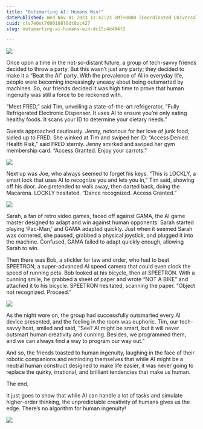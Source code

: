 ```yaml
---
title: "Outsmarting AI: Humans Win!"
datePublished: Wed Nov 01 2023 11:42:23 GMT+0000 (Coordinated Universal Time)
cuid: clv7e0ot7000108l0dt8zc427
slug: outsmarting-ai-humans-win-dc15c4d494f2

---
```


![](https://cdn.hashnode.com/res/hashnode/image/upload/v1713574501406/aa628393-d688-46bc-b192-94c5a8bc78ea.jpeg)

Once upon a time in the not-so-distant future, a group of tech-savvy friends decided to throw a party. But this wasn’t just any party; they decided to make it a “Beat the AI” party. With the prevalence of AI in everyday life, people were becoming increasingly uneasy about being outsmarted by machines. So, our friends decided it was high time to prove that human ingenuity was still a force to be reckoned with.

“Meet FRED,” said Tim, unveiling a state-of-the-art refrigerator, “Fully Refrigerated Electronic Dispenser. It uses AI to ensure you’re only eating healthy foods. It scans your ID to determine your dietary needs.”

Guests approached cautiously. Jenny, notorious for her love of junk food, sidled up to FRED. She winked at Tim and swiped her ID. “Access Denied. Health Risk,” said FRED sternly. Jenny smirked and swiped her gym membership card. “Access Granted. Enjoy your carrots.”

![](https://cdn.hashnode.com/res/hashnode/image/upload/v1713574502788/e48f53ab-9c8e-4f46-b0e3-c71ed9b44457.jpeg)

Next up was Joe, who always seemed to forget his keys. “This is LOCKLY, a smart lock that uses AI to recognize you and lets you in,” Tim said, showing off his door. Joe pretended to walk away, then darted back, doing the Macarena. LOCKLY hesitated. “Dance recognized. Access Granted.”

![](https://cdn.hashnode.com/res/hashnode/image/upload/v1713574503891/81d63287-6d99-4060-8959-ee6eec68bc2f.jpeg)

Sarah, a fan of retro video games, faced off against GAMA, the AI game master designed to adapt and win against human opponents. Sarah started playing ‘Pac-Man,’ and GAMA adapted quickly. Just when it seemed Sarah was cornered, she paused, grabbed a physical joystick, and plugged it into the machine. Confused, GAMA failed to adapt quickly enough, allowing Sarah to win.

Then there was Bob, a stickler for law and order, who had to beat SPEETRON, a super-advanced AI speed camera that could even clock the speed of running pets. Bob looked at his bicycle, then at SPEETRON. With a cunning smile, he grabbed a sheet of paper and wrote “NOT A BIKE” and attached it to his bicycle. SPEETRON hesitated, scanning the paper. “Object not recognized. Proceed.”

![](https://cdn.hashnode.com/res/hashnode/image/upload/v1713574505041/db00a60e-eca7-4914-aa08-4de7864f741e.jpeg)

As the night wore on, the group had successfully outsmarted every AI device presented, and the feeling in the room was euphoric. Tim, our tech-savvy host, smiled and said, “See? AI might be smart, but it will never outsmart human creativity and cunning. Besides, we programmed them, and we can always find a way to program our way out.”

And so, the friends toasted to human ingenuity, laughing in the face of their robotic companions and reminding themselves that while AI might be a neutral human construct designed to make life easier, it was never going to replace the quirky, irrational, and brilliant tendencies that make us human.

The end.

It just goes to show that while AI can handle a lot of tasks and simulate higher-order thinking, the unpredictable creativity of humans gives us the edge. There’s no algorithm for human ingenuity!

![](https://cdn.hashnode.com/res/hashnode/image/upload/v1713574506676/a7fccff1-cd2f-4161-9469-be0a16092347.jpeg)